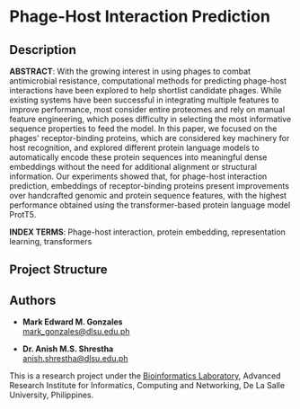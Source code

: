 # Phage-Host Interaction Prediction

## Description
**ABSTRACT**: With the growing interest in using phages to combat antimicrobial resistance, computational methods for predicting phage-host interactions have been explored to help shortlist candidate phages. While existing systems have been successful in integrating multiple features to improve performance, most consider entire proteomes and rely on manual feature engineering, which poses difficulty in selecting the most informative sequence properties to feed the model. In this paper, we focused on the phages' receptor-binding proteins, which are considered key machinery for host recognition, and explored different protein language models to automatically encode these protein sequences into meaningful dense embeddings without the need for additional alignment or structural information. Our experiments showed that, for phage-host interaction prediction, embeddings of receptor-binding proteins present improvements over handcrafted genomic and protein sequence features, with the highest performance obtained using the transformer-based protein language model ProtT5.

**INDEX TERMS**: Phage-host interaction, protein embedding, representation learning, transformers

## Project Structure

## Authors
- **Mark Edward M. Gonzales** <br>
  mark_gonzales@dlsu.edu.ph 
  
- **Dr. Anish M.S. Shrestha** <br>
  anish.shrestha@dlsu.edu.ph

This is a research project under the [Bioinformatics Laboratory](https://bioinfodlsu.com/), Advanced Research Institute for Informatics, Computing and Networking, De La Salle University, Philippines.
  
